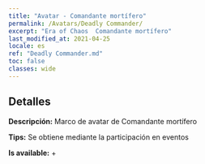 ```yaml
---
title: "Avatar - Comandante mortífero"
permalink: /Avatars/Deadly Commander/
excerpt: "Era of Chaos  Comandante mortífero"
last_modified_at: 2021-04-25
locale: es
ref: "Deadly Commander.md"
toc: false
classes: wide
---
```

## Detalles

 **Descripción:** Marco de avatar de Comandante mortífero 

 **Tips:** Se obtiene mediante la participación en eventos 

 **Is available:**  + 


